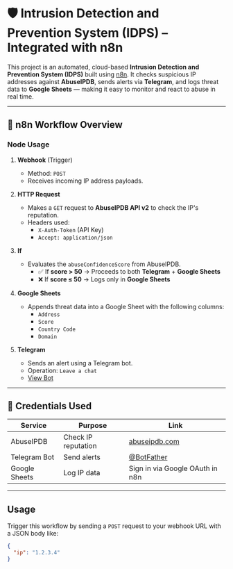 # 🛡️ Intrusion Detection and Prevention System (IDPS) – Integrated with n8n

This project is an automated, cloud-based **Intrusion Detection and Prevention System (IDPS)** built using [n8n](https://n8n.io). It checks suspicious IP addresses against **AbuseIPDB**, sends alerts via **Telegram**, and logs threat data to **Google Sheets** — making it easy to monitor and react to abuse in real time.

---

## 🔁 n8n Workflow Overview

### Node Usage

1. **Webhook** (Trigger)
   - Method: `POST`
   - Receives incoming IP address payloads.

2. **HTTP Request**
   - Makes a `GET` request to **AbuseIPDB API v2** to check the IP's reputation.
   - Headers used:
     - `X-Auth-Token` (API Key)
     - `Accept: application/json`

3. **If**
   - Evaluates the `abuseConfidenceScore` from AbuseIPDB.
     - ✅ If **score > 50** → Proceeds to both **Telegram** + **Google Sheets**
     - ❌ If **score ≤ 50** → Logs only in **Google Sheets**

4. **Google Sheets**
   - Appends threat data into a Google Sheet with the following columns:
     - `Address`
     - `Score`
     - `Country Code`
     - `Domain`

5. **Telegram**
   - Sends an alert using a Telegram bot.
   - Operation: `Leave a chat`
   - [View Bot](https://t.me/XploitNow_Bot)

---

## 🔐 Credentials Used

| Service        | Purpose                                | Link                                  |
|----------------|----------------------------------------|---------------------------------------|
| AbuseIPDB      | Check IP reputation                    | [abuseipdb.com](https://abuseipdb.com) |
| Telegram Bot   | Send alerts                            | [@BotFather](https://t.me/BotFather) |
| Google Sheets  | Log IP data                            | Sign in via Google OAuth in n8n       |

---

## Usage

Trigger this workflow by sending a `POST` request to your webhook URL with a JSON body like:

```json
{
  "ip": "1.2.3.4"
}
